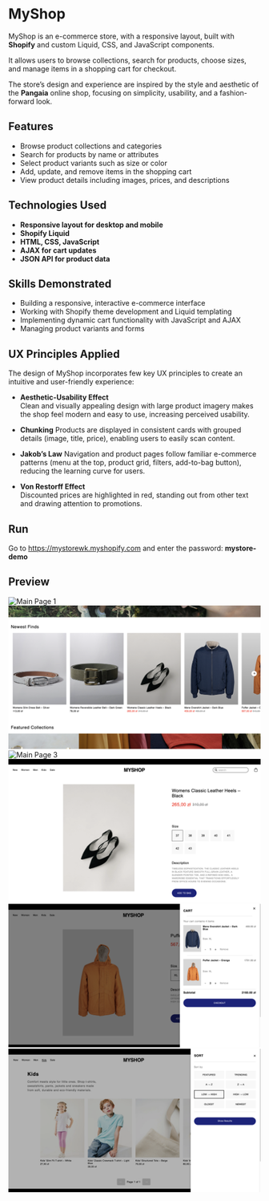 # MyShop

MyShop is an e-commerce store, with a responsive layout, built with **Shopify** and custom Liquid, CSS, and JavaScript components.

It allows users to browse collections, search for products, choose sizes, and manage items in a shopping cart for checkout.

The store’s design and experience are inspired by the style and aesthetic of the **Pangaia** online shop, focusing on simplicity, usability, and a fashion-forward look.

## Features

- Browse product collections and categories
- Search for products by name or attributes
- Select product variants such as size or color
- Add, update, and remove items in the shopping cart
- View product details including images, prices, and descriptions

## Technologies Used

- **Responsive layout for desktop and mobile**
- **Shopify Liquid**
- **HTML, CSS, JavaScript**
- **AJAX for cart updates**
- **JSON API for product data**

## Skills Demonstrated

- Building a responsive, interactive e-commerce interface
- Working with Shopify theme development and Liquid templating
- Implementing dynamic cart functionality with JavaScript and AJAX
- Managing product variants and forms

## UX Principles Applied

The design of MyShop incorporates few key UX principles to create an intuitive and user-friendly experience:

- **Aesthetic-Usability Effect**  
Clean and visually appealing design with large product imagery makes the shop feel modern and easy to use, increasing perceived usability.

- **Chunking**
Products are displayed in consistent cards with grouped details (image, title, price), enabling users to easily scan content.

- **Jakob’s Law**
Navigation and product pages follow familiar e-commerce patterns (menu at the top, product grid, filters, add-to-bag button), reducing the learning curve for users.

- **Von Restorff Effect**  
Discounted prices are highlighted in red, standing out from other text and drawing attention to promotions.

## Run

Go to https://mystorewk.myshopify.com and enter the password: **mystore-demo**

## Preview

![Main Page 1](assets/screenshot1.png)
![Main Page 2](assets/screenshot2.png)
![Main Page 3](assets/screenshot3.png)
![Product](assets/screenshot4.png)
![Cart](assets/screenshot5.png)
![Sort](assets/screenshot6.png)